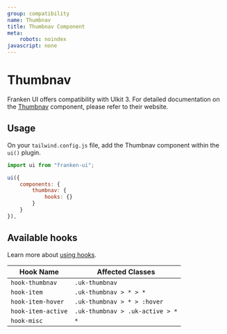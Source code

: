 ```yaml
---
group: compatibility
name: Thumbnav
title: Thumbnav Component
meta:
    robots: noindex
javascript: none
---
```


# Thumbnav

Franken UI offers compatibility with UIkit 3. For detailed documentation on the <a class="font-medium underline underline-offset-4" href="https://getuikit.com/docs/thumbnav" target="blank">Thumbnav</a> component, please refer to their website.

## Usage

On your `tailwind.config.js` file, add the Thumbnav component within the `ui()` plugin.

```javascript
import ui from "franken-ui";

ui({
    components: {
        thumbnav: {
            hooks: {}
        }
    }
}),
```

## Available hooks

Learn more about [using hooks](/docs/introduction#using-hooks).

| Hook Name          | Affected Classes                |
|--------------------|---------------------------------|
| `hook-thumbnav`    | `.uk-thumbnav`                  |
| `hook-item`        | `.uk-thumbnav > * > *`          |
| `hook-item-hover`  | `.uk-thumbnav > * > :hover`     |
| `hook-item-active` | `.uk-thumbnav > .uk-active > *` |
| `hook-misc`        | `*`                             |

